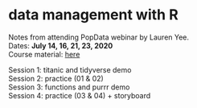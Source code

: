 # data management with R  

Notes from attending PopData webinar by Lauren Yee.  
Dates: **July 14, 16, 21, 23, 2020**  
Course material: [here](https://github.com/GISKid/mapdatascience/tree/master/Data-Management)  

Session 1: titanic and tidyverse demo  
Session 2: practice (01 & 02)  
Session 3: functions and purrr demo  
Session 4: practice (03 & 04) + storyboard 



